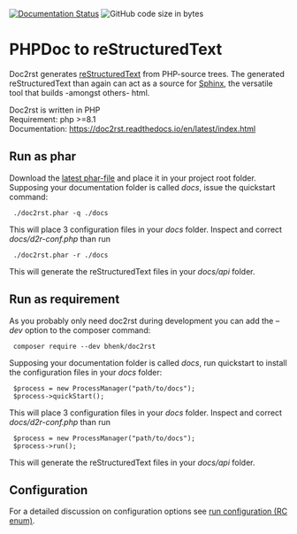 [![Documentation Status](https://readthedocs.org/projects/doc2rst/badge/?version=latest)](https://doc2rst.readthedocs.io/en/latest/?badge=latest)
<img alt="GitHub code size in bytes" src="https://img.shields.io/github/languages/code-size/bhenk/doc2rst">

# PHPDoc to reStructuredText

Doc2rst generates 
[reStructuredText](https://www.sphinx-doc.org/en/master/usage/restructuredtext/basics.html) 
from PHP-source trees. 
The generated reStructuredText than again can act as a source for 
[Sphinx](https://www.sphinx-doc.org/en/master/index.html), 
the versatile tool that builds -amongst others- html.

Doc2rst is written in PHP \
Requirement: php >=8.1 \
Documentation: https://doc2rst.readthedocs.io/en/latest/index.html

## Run as phar

Download the [latest phar-file](https://github.com/bhenk/doc2rst/releases)
and place it in your project root folder. Supposing your documentation folder
is called _docs_, issue the quickstart command:
```
 ./doc2rst.phar -q ./docs
```
This will place 3 configuration files in your _docs_ folder. Inspect and
correct _docs/d2r-conf.php_ than run
```
 ./doc2rst.phar -r ./docs
```
This will generate the reStructuredText files in your _docs/api_ folder.

## Run as requirement

As you probably only need doc2rst during development you can add 
the _–dev_ option to the composer command:
```
 composer require --dev bhenk/doc2rst
```
Supposing your documentation folder is called _docs_, run quickstart to
install the configuration files in your _docs_ folder:
```
 $process = new ProcessManager("path/to/docs");  
 $process->quickStart();
```
This will place 3 configuration files in your _docs_ folder. Inspect and
correct _docs/d2r-conf.php_ than run
```
 $process = new ProcessManager("path/to/docs");  
 $process->run();
```
This will generate the reStructuredText files in your _docs/api_ folder.

## Configuration

For a detailed discussion on configuration options see 
[run configuration (RC enum)](https://doc2rst.readthedocs.io/en/latest/api/bhenk/doc2rst/globals/RC/RC.html#rc).
